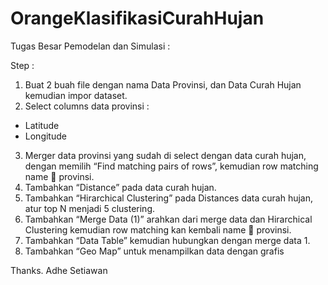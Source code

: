 # OrangeKlasifikasiCurahHujan
Tugas Besar Pemodelan dan Simulasi :

Step : 
1.	Buat 2 buah file dengan nama Data Provinsi, dan Data Curah Hujan kemudian impor dataset.
2.	Select columns data provinsi :
-	Latitude
-	Longitude
3.	Merger data provinsi yang sudah di select dengan data curah hujan, dengan memilih “Find matching pairs of rows”, kemudian row matching name  provinsi.
4.	Tambahkan “Distance” pada data curah hujan.
5.	Tambahkan “Hirarchical Clustering” pada Distances data curah hujan, atur top N menjadi 5 clustering.
6.	Tambahkan “Merge Data (1)” arahkan dari merge data dan Hirarchical Clustering kemudian row matching kan kembali name  provinsi.
7.	Tambahkan “Data Table”  kemudian hubungkan dengan merge data 1.
8.	Tambahkan “Geo Map” untuk menampilkan data dengan grafis


Thanks.
Adhe Setiawan
